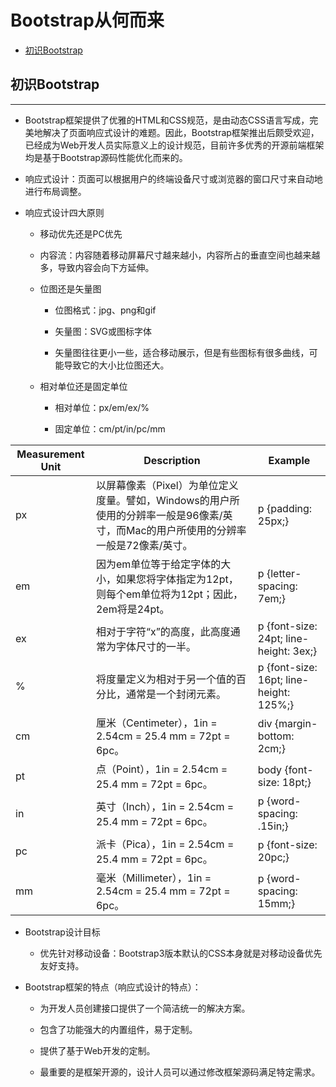 # Bootstrap从何而来

  + [初识Bootstrap](#初识bootstrap)

## 初识Bootstrap

***

  + Bootstrap框架提供了优雅的HTML和CSS规范，是由动态CSS语言写成，完美地解决了页面响应式设计的难题。因此，Bootstrap框架推出后颇受欢迎，已经成为Web开发人员实际意义上的设计规范，目前许多优秀的开源前端框架均是基于Bootstrap源码性能优化而来的。

  + 响应式设计：页面可以根据用户的终端设备尺寸或浏览器的窗口尺寸来自动地进行布局调整。

  + 响应式设计四大原则

    - 移动优先还是PC优先

    - 内容流：内容随着移动屏幕尺寸越来越小，内容所占的垂直空间也越来越多，导致内容会向下方延伸。

    - 位图还是矢量图

      - 位图格式：jpg、png和gif

      - 矢量图：SVG或图标字体

      - 矢量图往往更小一些，适合移动展示，但是有些图标有很多曲线，可能导致它的大小比位图还大。

    - 相对单位还是固定单位

      - 相对单位：px/em/ex/%

      - 固定单位：cm/pt/in/pc/mm

| Measurement Unit | Description | Example |
| ---------------- | ----------- | ------- |
| px | 以屏幕像素（Pixel）为单位定义度量。譬如，Windows的用户所使用的分辨率一般是96像素/英寸，而Mac的用户所使用的分辨率一般是72像素/英寸。 | p {padding: 25px;} |
| em | 因为em单位等于给定字体的大小，如果您将字体指定为12pt，则每个em单位将为12pt；因此，2em将是24pt。 | p {letter-spacing: 7em;} |
| ex | 相对于字符“x”的高度，此高度通常为字体尺寸的一半。 | p {font-size: 24pt; line-height: 3ex;} |
| % | 将度量定义为相对于另一个值的百分比，通常是一个封闭元素。 | p {font-size: 16pt; line-height: 125%;} |
| cm | 厘米（Centimeter），1in = 2.54cm = 25.4 mm = 72pt = 6pc。 | div {margin-bottom: 2cm;} |
| pt | 点（Point），1in = 2.54cm = 25.4 mm = 72pt = 6pc。 | body {font-size: 18pt;} |
| in | 英寸（Inch），1in = 2.54cm = 25.4 mm = 72pt = 6pc。 | p {word-spacing: .15in;} |
| pc | 派卡（Pica），1in = 2.54cm = 25.4 mm = 72pt = 6pc。 | 	p {font-size: 20pc;} |
| mm | 毫米（Millimeter），1in = 2.54cm = 25.4 mm = 72pt = 6pc。 | p {word-spacing: 15mm;} |

  + Bootstrap设计目标

    - 优先针对移动设备：Bootstrap3版本默认的CSS本身就是对移动设备优先友好支持。

  + Bootstrap框架的特点（响应式设计的特点）：

    - 为开发人员创建接口提供了一个简洁统一的解决方案。

    - 包含了功能强大的内置组件，易于定制。

    - 提供了基于Web开发的定制。

    - 最重要的是框架开源的，设计人员可以通过修改框架源码满足特定需求。
